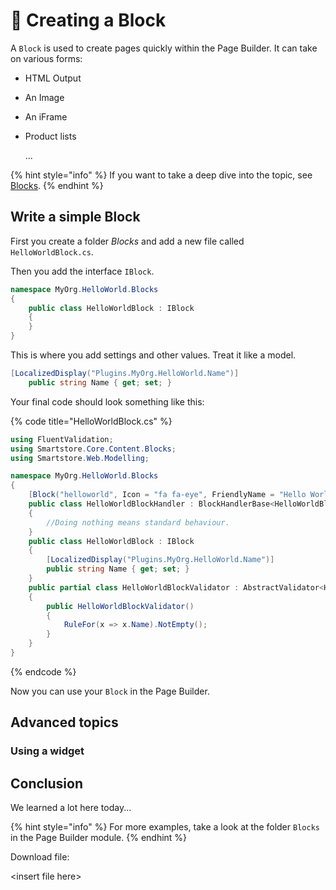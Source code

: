 # 🥚 Creating a Block

A `Block` is used to create pages quickly within the Page Builder. It can take on various forms:

* HTML Output
* An Image
* An iFrame
*   Product lists

    ...

{% hint style="info" %}
If you want to take a deep dive into the topic, see [Blocks](../../../framework/content/page-builder-and-blocks.md).
{% endhint %}

## Write a simple Block

First you create a folder _Blocks_ and add a new file called `HelloWorldBlock.cs`.

Then you add the interface `IBlock`.

```csharp
namespace MyOrg.HelloWorld.Blocks
{
    public class HelloWorldBlock : IBlock
    {
    }
}
```

This is where you add settings and other values. Treat it like a model.

```csharp
[LocalizedDisplay("Plugins.MyOrg.HelloWorld.Name")]
    public string Name { get; set; }
```

Your final code should look something like this:

{% code title="HelloWorldBlock.cs" %}
```csharp
using FluentValidation;
using Smartstore.Core.Content.Blocks;
using Smartstore.Web.Modelling;

namespace MyOrg.HelloWorld.Blocks
{
    [Block("helloworld", Icon = "fa fa-eye", FriendlyName = "Hello World")]
    public class HelloWorldBlockHandler : BlockHandlerBase<HelloWorldBlock>
    {
        //Doing nothing means standard behaviour.
    }
    public class HelloWorldBlock : IBlock
    {
        [LocalizedDisplay("Plugins.MyOrg.HelloWorld.Name")]
        public string Name { get; set; }
    }
    public partial class HelloWorldBlockValidator : AbstractValidator<HelloWorldBlock>
    {
        public HelloWorldBlockValidator()
        {
            RuleFor(x => x.Name).NotEmpty();
        }
    }
}
```
{% endcode %}

Now you can use your `Block` in the Page Builder.

## Advanced topics

### Using a widget

## Conclusion

We learned a lot here today...

{% hint style="info" %}
For more examples, take a look at the folder `Blocks` in the Page Builder module.
{% endhint %}

Download file:

\<insert file here>
